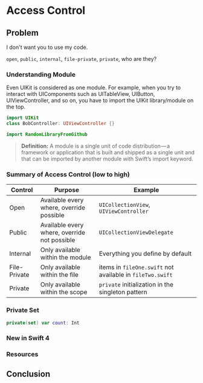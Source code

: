 # Access Control

## Problem
I don't want you to use my code.

`open`, `public`, `internal`, `file-private`, `private`, who are they?

### Understanding Module
Even UIKit is considered as one module. For example, when you try to interact with UIComponents such as UITableView, UIButton, UIViewController, and so on, you have to import the UIKit library/module on the top.

```swift
import UIKit
class BobController: UIViewController {}
```

```swift
import RandomLibraryFromGithub
```

> **Definition:** A module is a single unit of code distribution — a framework or application that is built and shipped as a single unit and that can be imported by another module with Swift’s import keyword.

### Summary of Access Control (low to high)
| Control | Purpose | Example |
| --- | --- | --- |
| Open | Available every where, override possible | `UICollectionView`, `UIViewController` |
| Public | Available every where, override not possible | `UICollectionViewDelegate` |
| Internal | Only available within the module | Everything you define by default |
| File-Private | Only available within the  file | items in `fileOne.swift` not available in `fileTwo.swift` |
| Private | Only available within the scope | `private` initialization in the singleton pattern |

### Private Set
```swift
private(set) var count: Int
```


### New in Swift 4



### Resources
## Conclusion
